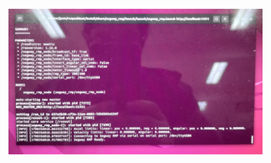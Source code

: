 ![segwayRMP DEMO](https://github.com/jpsm-at-deec/segway_rmp/blob/master/IMG_20240219_152158.jpg?raw=true)
